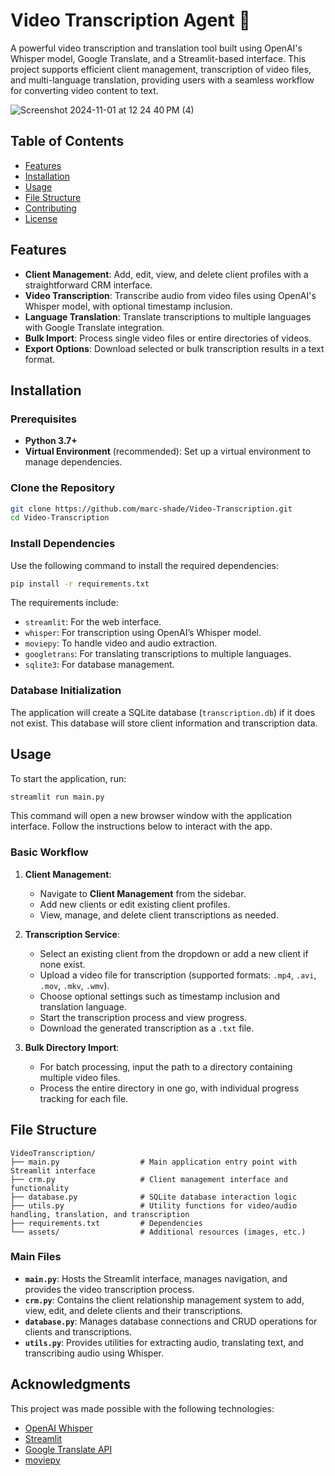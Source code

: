 # Video Transcription Agent 🎥

A powerful video transcription and translation tool built using OpenAI's Whisper model, Google Translate, and a Streamlit-based interface. This project supports efficient client management, transcription of video files, and multi-language translation, providing users with a seamless workflow for converting video content to text.

![Screenshot 2024-11-01 at 12 24 40 PM (4)](https://github.com/user-attachments/assets/64923f59-8ade-4089-b910-8558eabfff35)

## Table of Contents
- [Features](#features)
- [Installation](#installation)
- [Usage](#usage)
- [File Structure](#file-structure)
- [Contributing](#contributing)
- [License](#license)

## Features

- **Client Management**: Add, edit, view, and delete client profiles with a straightforward CRM interface.
- **Video Transcription**: Transcribe audio from video files using OpenAI's Whisper model, with optional timestamp inclusion.
- **Language Translation**: Translate transcriptions to multiple languages with Google Translate integration.
- **Bulk Import**: Process single video files or entire directories of videos.
- **Export Options**: Download selected or bulk transcription results in a text format.

## Installation

### Prerequisites

- **Python 3.7+**
- **Virtual Environment** (recommended): Set up a virtual environment to manage dependencies.

### Clone the Repository

```bash
git clone https://github.com/marc-shade/Video-Transcription.git
cd Video-Transcription
```

### Install Dependencies

Use the following command to install the required dependencies:

```bash
pip install -r requirements.txt
```

The requirements include:
- `streamlit`: For the web interface.
- `whisper`: For transcription using OpenAI’s Whisper model.
- `moviepy`: To handle video and audio extraction.
- `googletrans`: For translating transcriptions to multiple languages.
- `sqlite3`: For database management.

### Database Initialization

The application will create a SQLite database (`transcription.db`) if it does not exist. This database will store client information and transcription data.

## Usage

To start the application, run:

```bash
streamlit run main.py
```

This command will open a new browser window with the application interface. Follow the instructions below to interact with the app.

### Basic Workflow

1. **Client Management**:
   - Navigate to **Client Management** from the sidebar.
   - Add new clients or edit existing client profiles.
   - View, manage, and delete client transcriptions as needed.

2. **Transcription Service**:
   - Select an existing client from the dropdown or add a new client if none exist.
   - Upload a video file for transcription (supported formats: `.mp4`, `.avi`, `.mov`, `.mkv`, `.wmv`).
   - Choose optional settings such as timestamp inclusion and translation language.
   - Start the transcription process and view progress.
   - Download the generated transcription as a `.txt` file.

3. **Bulk Directory Import**:
   - For batch processing, input the path to a directory containing multiple video files.
   - Process the entire directory in one go, with individual progress tracking for each file.

## File Structure

```
VideoTranscription/
├── main.py                  # Main application entry point with Streamlit interface
├── crm.py                   # Client management interface and functionality
├── database.py              # SQLite database interaction logic
├── utils.py                 # Utility functions for video/audio handling, translation, and transcription
├── requirements.txt         # Dependencies
└── assets/                  # Additional resources (images, etc.)
```

### Main Files

- **`main.py`**: Hosts the Streamlit interface, manages navigation, and provides the video transcription process.
- **`crm.py`**: Contains the client relationship management system to add, view, edit, and delete clients and their transcriptions.
- **`database.py`**: Manages database connections and CRUD operations for clients and transcriptions.
- **`utils.py`**: Provides utilities for extracting audio, translating text, and transcribing audio using Whisper.

## Acknowledgments

This project was made possible with the following technologies:
- [OpenAI Whisper](https://github.com/openai/whisper)
- [Streamlit](https://streamlit.io/)
- [Google Translate API](https://py-googletrans.readthedocs.io/)
- [moviepy](https://zulko.github.io/moviepy/)
